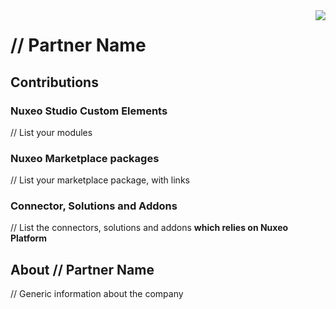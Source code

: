 <img src="partner-logo.png" align="right" />

# // Partner Name

## Contributions

### Nuxeo Studio Custom Elements

// List your modules

### Nuxeo Marketplace packages

// List your marketplace package, with links

### Connector, Solutions and Addons

// List the connectors, solutions and addons **which relies on Nuxeo Platform**

## About // Partner Name

// Generic information about the company
